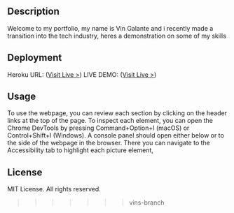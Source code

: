 

## Description

Welcome to my portfolio, my name is Vin Galante and i recently made a transition into the tech industry, heres a demonstration on some of my skills



<!-- <img src="./Assets/weatherimg.png" > -->


## Deployment

Heroku URL: ([Visit Live >](https://secure-springs-27667-ee4fa3c417c6.herokuapp.com/))
LIVE DEMO: ([Visit Live >](https://react-port-prjj0lmam-vgalante2s-projects.vercel.app))

## Usage

To use the webpage, you can review each section by clicking on the header links at the top of the page. To inspect each element, you can open the Chrome DevTools by pressing Command+Option+I (macOS) or Control+Shift+I (Windows). A console panel should open either below or to the side of the webpage in the browser. There you can navigate to the Accessibility tab to highlight each picture element,


## License

MIT License. All rights reserved.
>>>>>>> vins-branch
